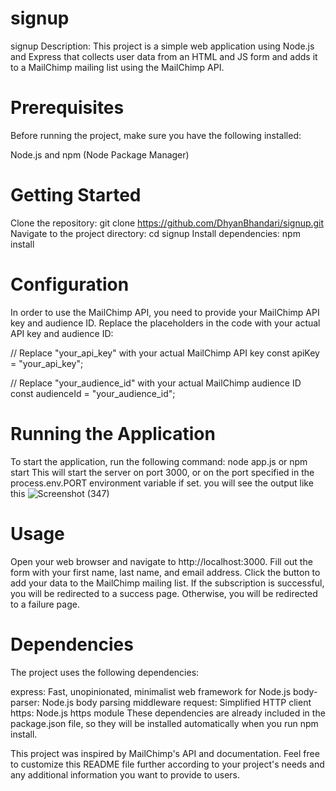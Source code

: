 # signup
signup
Description: This project is a simple web application using Node.js and Express that collects user data from an HTML and JS form and adds it to a MailChimp mailing list using the MailChimp API.

# Prerequisites
Before running the project, make sure you have the following installed:

Node.js and npm (Node Package Manager)

# Getting Started
Clone the repository: git clone https://github.com/DhyanBhandari/signup.git
Navigate to the project directory: cd signup
Install dependencies: npm install

# Configuration
In order to use the MailChimp API, you need to provide your MailChimp API key and audience ID. Replace the placeholders in the code with your actual API key and audience ID:


// Replace "your_api_key" with your actual MailChimp API key
const apiKey = "your_api_key";

// Replace "your_audience_id" with your actual MailChimp audience ID
const audienceId = "your_audience_id";

# Running the Application
To start the application, run the following command:
node app.js or npm start
This will start the server on port 3000, or on the port specified in the process.env.PORT environment variable if set.
you will see the output like this ![Screenshot (347)](https://github.com/DhyanBhandari/signup/assets/109520497/f59ba237-b008-4a7a-8bf7-2a9b9c43602f)

# Usage
Open your web browser and navigate to http://localhost:3000.
Fill out the form with your first name, last name, and email address.
Click the  button to add your data to the MailChimp mailing list.
If the subscription is successful, you will be redirected to a success page. Otherwise, you will be redirected to a failure page.
# Dependencies
The project uses the following dependencies:

express: Fast, unopinionated, minimalist web framework for Node.js
body-parser: Node.js body parsing middleware
request: Simplified HTTP client
https: Node.js https module
These dependencies are already included in the package.json file, so they will be installed automatically when you run npm install.



This project was inspired by MailChimp's API and documentation.
Feel free to customize this README file further according to your project's needs and any additional information you want to provide to users.





